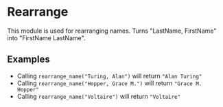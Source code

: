 Rearrange
=========

This module is used for rearranging names.
Turns "LastName, FirstName" into "FirstName LastName".

## Examples

* Calling `rearrange_name("Turing, Alan")` will return `"Alan Turing"`
* Calling `rearrange_name("Hopper, Grace M.")` will return `"Grace M. Hopper"`
* Calling `rearrange_name("Voltaire")` will return `"Voltaire"`
